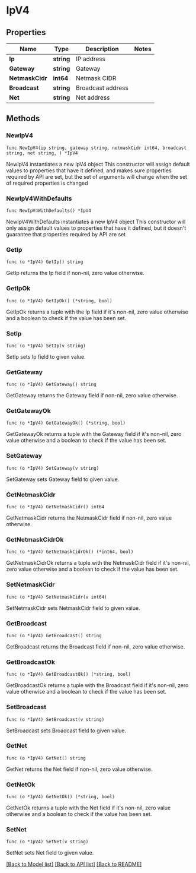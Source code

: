# IpV4

## Properties

Name | Type | Description | Notes
------------ | ------------- | ------------- | -------------
**Ip** | **string** | IP address | 
**Gateway** | **string** | Gateway | 
**NetmaskCidr** | **int64** | Netmask CIDR | 
**Broadcast** | **string** | Broadcast address | 
**Net** | **string** | Net address | 

## Methods

### NewIpV4

`func NewIpV4(ip string, gateway string, netmaskCidr int64, broadcast string, net string, ) *IpV4`

NewIpV4 instantiates a new IpV4 object
This constructor will assign default values to properties that have it defined,
and makes sure properties required by API are set, but the set of arguments
will change when the set of required properties is changed

### NewIpV4WithDefaults

`func NewIpV4WithDefaults() *IpV4`

NewIpV4WithDefaults instantiates a new IpV4 object
This constructor will only assign default values to properties that have it defined,
but it doesn't guarantee that properties required by API are set

### GetIp

`func (o *IpV4) GetIp() string`

GetIp returns the Ip field if non-nil, zero value otherwise.

### GetIpOk

`func (o *IpV4) GetIpOk() (*string, bool)`

GetIpOk returns a tuple with the Ip field if it's non-nil, zero value otherwise
and a boolean to check if the value has been set.

### SetIp

`func (o *IpV4) SetIp(v string)`

SetIp sets Ip field to given value.


### GetGateway

`func (o *IpV4) GetGateway() string`

GetGateway returns the Gateway field if non-nil, zero value otherwise.

### GetGatewayOk

`func (o *IpV4) GetGatewayOk() (*string, bool)`

GetGatewayOk returns a tuple with the Gateway field if it's non-nil, zero value otherwise
and a boolean to check if the value has been set.

### SetGateway

`func (o *IpV4) SetGateway(v string)`

SetGateway sets Gateway field to given value.


### GetNetmaskCidr

`func (o *IpV4) GetNetmaskCidr() int64`

GetNetmaskCidr returns the NetmaskCidr field if non-nil, zero value otherwise.

### GetNetmaskCidrOk

`func (o *IpV4) GetNetmaskCidrOk() (*int64, bool)`

GetNetmaskCidrOk returns a tuple with the NetmaskCidr field if it's non-nil, zero value otherwise
and a boolean to check if the value has been set.

### SetNetmaskCidr

`func (o *IpV4) SetNetmaskCidr(v int64)`

SetNetmaskCidr sets NetmaskCidr field to given value.


### GetBroadcast

`func (o *IpV4) GetBroadcast() string`

GetBroadcast returns the Broadcast field if non-nil, zero value otherwise.

### GetBroadcastOk

`func (o *IpV4) GetBroadcastOk() (*string, bool)`

GetBroadcastOk returns a tuple with the Broadcast field if it's non-nil, zero value otherwise
and a boolean to check if the value has been set.

### SetBroadcast

`func (o *IpV4) SetBroadcast(v string)`

SetBroadcast sets Broadcast field to given value.


### GetNet

`func (o *IpV4) GetNet() string`

GetNet returns the Net field if non-nil, zero value otherwise.

### GetNetOk

`func (o *IpV4) GetNetOk() (*string, bool)`

GetNetOk returns a tuple with the Net field if it's non-nil, zero value otherwise
and a boolean to check if the value has been set.

### SetNet

`func (o *IpV4) SetNet(v string)`

SetNet sets Net field to given value.



[[Back to Model list]](../README.md#documentation-for-models) [[Back to API list]](../README.md#documentation-for-api-endpoints) [[Back to README]](../README.md)



